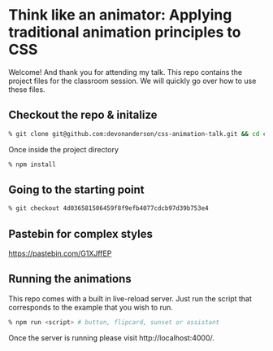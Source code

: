 Think like an animator: Applying traditional animation principles to CSS
===

Welcome! And thank you for attending my talk. This repo contains the project files for the classroom session. We will quickly go over how to use these files.

Checkout the repo & initalize
--
``` bash
% git clone git@github.com:devonanderson/css-animation-talk.git && cd css-animation-talk
```

Once inside the project directory
``` bash
% npm install
```

Going to the starting point
--
``` bash
% git checkout 4d036581506459f8f9efb4077cdcb97d39b753e4

```

Pastebin for complex styles
--
https://pastebin.com/G1XJffEP

Running the animations
--
This repo comes with a built in live-reload server. Just run the script that corresponds to the example that you wish to run.

``` bash
% npm run <script> # button, flipcard, sunset or assistant
```

Once the server is running please visit http://localhost:4000/.
